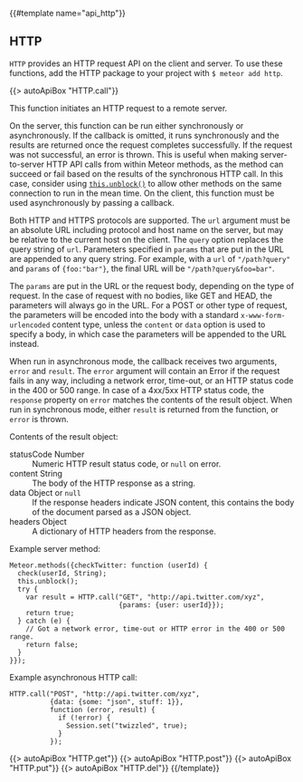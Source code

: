 {{#template name="api_http"}}

<h2 id="http"><span>HTTP</span></h2>

`HTTP` provides an HTTP request API on the client and server.  To use
these functions, add the HTTP package to your project with `$ meteor add http`.

{{> autoApiBox "HTTP.call"}}

This function initiates an HTTP request to a remote server.

On the server, this function can be run either synchronously or
asynchronously.  If the callback is omitted, it runs synchronously
and the results are returned once the request completes successfully.
If the request was not successful, an error is thrown.
This is
useful when making server-to-server HTTP API calls from within Meteor
methods, as the method can succeed or fail based on the results of the
synchronous HTTP call.  In this case, consider using
[`this.unblock()`](#method_unblock) to allow other methods on the same
connection to run in
the mean time.  On the client, this function must be used
asynchronously by passing a callback.

Both HTTP and HTTPS protocols are supported.  The `url` argument must be
an absolute URL including protocol and host name on the server, but may be
relative to the current host on the client.  The `query` option
replaces the query string of `url`.  Parameters specified in `params`
that are put in the URL are appended to any query string.
For example, with a `url` of `"/path?query"` and
`params` of `{foo:"bar"}`, the final URL will be `"/path?query&foo=bar"`.

The `params` are put in the URL or the request body, depending on the
type of request.  In the case of request with no bodies, like GET and
HEAD, the parameters will always go in the URL.  For a POST or other
type of request, the parameters will be encoded into the body with a
standard `x-www-form-urlencoded` content type, unless the `content`
or `data` option is used to specify a body, in which case the
parameters will be appended to the URL instead.

When run in asynchronous mode, the callback receives two arguments,
`error` and `result`.  The
`error` argument will contain an Error if the request fails in any
way, including a network error, time-out, or an HTTP status code in
the 400 or 500 range.  In case of a 4xx/5xx HTTP status code, the
`response` property on `error` matches the contents of the result
object.  When run in synchronous mode, either `result` is returned
from the function, or `error` is thrown.

Contents of the result object:

<dl class="objdesc">

<dt><span class="name">statusCode</span>
  <span class="type">Number</span></dt>
<dd>Numeric HTTP result status code, or <code>null</code> on error.</dd>

<dt><span class="name">content</span>
  <span class="type">String</span></dt>
<dd>The body of the HTTP response as a string.</dd>

<dt><span class="name">data</span>
  <span class="type">Object or <code>null</code></span></dt>
<dd>If the response headers indicate JSON content, this contains the body of the document parsed as a JSON object.</dd>

<dt><span class="name">headers</span>
  <span class="type">Object</span></dt>
<dd>A dictionary of HTTP headers from the response.</dd>

</dl>

Example server method:

    Meteor.methods({checkTwitter: function (userId) {
      check(userId, String);
      this.unblock();
      try {
        var result = HTTP.call("GET", "http://api.twitter.com/xyz",
                               {params: {user: userId}});
        return true;
      } catch (e) {
        // Got a network error, time-out or HTTP error in the 400 or 500 range.
        return false;
      }
    }});

Example asynchronous HTTP call:

    HTTP.call("POST", "http://api.twitter.com/xyz",
              {data: {some: "json", stuff: 1}},
              function (error, result) {
                if (!error) {
                  Session.set("twizzled", true);
                }
              });


{{> autoApiBox "HTTP.get"}}
{{> autoApiBox "HTTP.post"}}
{{> autoApiBox "HTTP.put"}}
{{> autoApiBox "HTTP.del"}}
{{/template}}